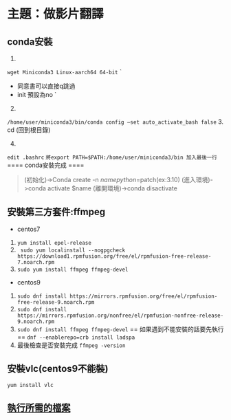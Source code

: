 # 主題：做影片翻譯
## conda安裝
1. 
``` wget Miniconda3 Linux-aarch64 64-bit ```
`
- 同意書可以直接q跳過
- init 預設為no
`
2. 
``` /home/user/miniconda3/bin/conda config —set auto_activate_bash false ```
3.  cd (回到根目錄)

4. 
``` edit .bashrc ```
`將export PATH=$PATH:/home/user/miniconda3/bin 加入最後一行`
==== conda安裝完成 ====
>(初始化)->Conda create -n $name python=$patch(ex:3.10)
>(進入環境)->conda activate $name
>(離開環境)->conda disactivate 
## 安裝第三方套件:ffmpeg
- centos7
1. ``` yum install epel-release ```
2. ``` sudo yum localinstall --nogpgcheck https://download1.rpmfusion.org/free/el/rpmfusion-free-release-7.noarch.rpm```
3. ```sudo yum install ffmpeg ffmpeg-devel ```
- centos9
1. ```sudo dnf install https://mirrors.rpmfusion.org/free/el/rpmfusion-free-release-9.noarch.rpm```
2. ```sudo dnf install https://mirrors.rpmfusion.org/nonfree/el/rpmfusion-nonfree-release-9.noarch.rpm```
3. ```sudo dnf install ffmpeg ffmpeg-devel```
== 如果遇到不能安裝的話要先執行 ==
```dnf --enablerepo=crb install ladspa ```
4. 最後檢查是否安裝完成
```ffmpeg -version```
## 安裝vlc(centos9不能裝)
```yum install vlc```

## [執行所需的檔案](https://github.com/smallko/test-whisper)

